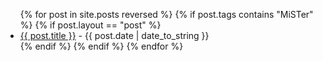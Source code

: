 <ul>
  {% for post in site.posts reversed %}
  {% if post.tags contains "MiSTer" %}
  {% if post.layout == "post" %}
  <li>
      <a href="{{ post.url }}">{{ post.title }}</a> - {{ post.date | date_to_string }}
  </li>
  {% endif %}
  {% endif %}
  {% endfor %}
</ul>
